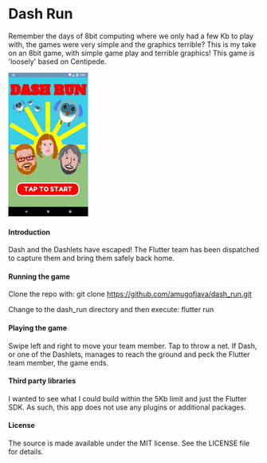 # Dash Run

Remember the days of 8bit computing where we only had a few Kb to 
play with, the games were very simple and the graphics terrible? 
This is my take on an 8bit game, with simple game play and terrible 
graphics! This game is 'loosely' based on Centipede.

![Dash Run Gameplay](dash_run_play.gif)

#### Introduction

Dash and the Dashlets have escaped! The Flutter team has been dispatched
to capture them and bring them safely back home.

#### Running the game

Clone the repo with: git clone https://github.com/amugofjava/dash_run.git

Change to the dash_run directory and then execute: flutter run

#### Playing the game

Swipe left and right to move your team member. Tap to throw a net. If
Dash, or one of the Dashlets, manages to reach the ground and peck the
Flutter team member, the game ends.

#### Third party libraries

I wanted to see what I could build within the 5Kb limit and just the
Flutter SDK. As such, this app does not use any plugins or additional packages.

#### License

The source is made available under the MIT license. See the LICENSE file for details.

